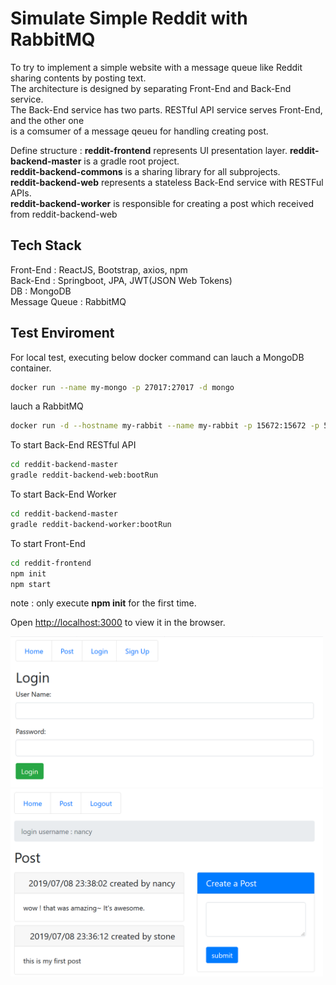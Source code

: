 # Simulate Simple Reddit with RabbitMQ

To try to implement a simple website with a message queue like Reddit sharing contents by posting text.<br>
The architecture is designed by separating Front-End and Back-End service.<br>
The Back-End service has two parts. RESTful API service serves Front-End, and the other one<br>
is a comsumer of a message qeueu for handling creating post.<br>

Define structure : 
<b>reddit-frontend</b> represents UI presentation layer.
<b>reddit-backend-master</b> is a gradle root project.<br>
<b>reddit-backend-commons</b> is a sharing library for all subprojects.<br>
<b>reddit-backend-web</b> represents a stateless Back-End service with RESTFul APIs.<br>
<b>reddit-backend-worker</b> is responsible for creating a post which received from reddit-backend-web<br>


## Tech Stack
Front-End : ReactJS, Bootstrap, axios, npm<br>
Back-End : Springboot, JPA, JWT(JSON Web Tokens)<br>
DB : MongoDB<br>
Message Queue : RabbitMQ<br>

## Test Enviroment
For local test, executing below docker command can lauch a MongoDB container.
``` bash
docker run --name my-mongo -p 27017:27017 -d mongo
```

lauch a RabbitMQ
``` bash
docker run -d --hostname my-rabbit --name my-rabbit -p 15672:15672 -p 5672:5672 rabbitmq:3-management
```

To start Back-End RESTful API
``` bash
cd reddit-backend-master
gradle reddit-backend-web:bootRun
```

To start Back-End Worker
``` bash
cd reddit-backend-master
gradle reddit-backend-worker:bootRun
```

To start Front-End
``` bash
cd reddit-frontend
npm init
npm start
```
note : only execute <b>npm init</b> for the first time. 

Open [http://localhost:3000](http://localhost:3000) to view it in the browser.

<img src="./document/login.png" width="500px">

<img src="./document/post.png" width="500px">
